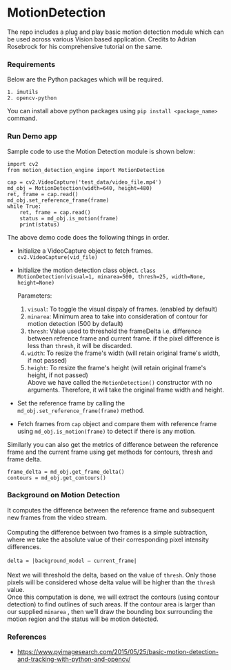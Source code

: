 # MotionDetection
The repo includes a plug and play basic motion detection module which can be used across various Vision based application. Credits to Adrian Rosebrock for his comprehensive tutorial on the same.

### Requirements
Below are the Python packages which will be required.
```
1. imutils
2. opencv-python
```
You can install above python packages using `pip install <package_name>` command.


### Run Demo app
Sample code to use the Motion Detection module is shown below:
```
import cv2
from motion_detection_engine import MotionDetection

cap = cv2.VideoCapture('test_data/video_file.mp4')
md_obj = MotionDetection(width=640, height=480)
ret, frame = cap.read()        
md_obj.set_reference_frame(frame)
while True:
    ret, frame = cap.read()
    status = md_obj.is_motion(frame)
    print(status)
```
The above demo code does the following things in order.
- Initialize a VideoCapture object to fetch frames. `cv2.VideoCapture(vid_file)`
- Initialize the motion detection class object.
  `class MotionDetection(visual=1, minarea=500, thresh=25, width=None, height=None)`

    Parameters:

    1. `visual`: To toggle the visual dispaly of frames. (enabled by default)
    2. `minarea`: Minimum area to take into consideration of contour for motion detection (500 by default)
    3. `thresh`: Value used to threshold the frameDelta i.e. difference between refrence frame and current frame.
    if the pixel difference is less than `thresh`, it will be discarded.
    4. `width`: To resize the frame's width (will retain original frame's width, if not passed)
    5. `height`: To resize the frame's height (will retain original frame's height, if not passed)<br />
    Above we have called the `MotionDetection()` constructor with no arguments. Therefore, it will take the original frame width and height.
- Set the reference frame by calling the `md_obj.set_reference_frame(frame)` method.
- Fetch frames from `cap` object and compare them with reference frame using `md_obj.is_motion(frame)` to detect if there is any motion.

Similarly you can also get the metrics of difference between the reference frame and the current frame using
get methods for contours, thresh and frame delta.
```
frame_delta = md_obj.get_frame_delta()
contours = md_obj.get_contours()
```
### Background on Motion Detection
It computes the difference between the reference frame and subsequent new frames from the video stream.<br /><br />
Computing the difference between two frames is a simple subtraction, where we take the absolute value of their corresponding pixel intensity differences. <br /><br />
`delta = |background_model – current_frame|` <br /><br />
Next we will threshold the delta, based on the value of `thresh`. Only those pixels will be considered whose delta value
will be higher than the `thresh` value. <br />
Once this computation is done, we will extract the contours (using contour detection) to find outlines of such areas. If the contour area is larger than our supplied `minarea` , then we’ll draw the bounding box surrounding the motion region and the status will be motion detected.<br />
### References
- https://www.pyimagesearch.com/2015/05/25/basic-motion-detection-and-tracking-with-python-and-opencv/
